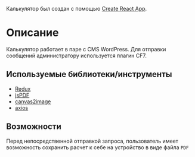Калькулятор был создан с помощью [Create React App](https://github.com/facebook/create-react-app).

# Описание 
Калькулятор работает в паре с CMS WordPress. Для отправки сообщений администратору используется плагин СF7.

## Используемые библиотеки/инструменты

  * [Redux](https://redux.js.org/)
  * [jsPDF](https://github.com/MrRio/jsPDF)
  * [canvas2image](https://github.com/hongru/canvas2image)
  * [axios](https://github.com/axios/axios)


## Возможности
Перед непосредственной отправкой запроса, пользователь имеет возможность сохранить расчет к себе на устройство в виде файла `PDF`
